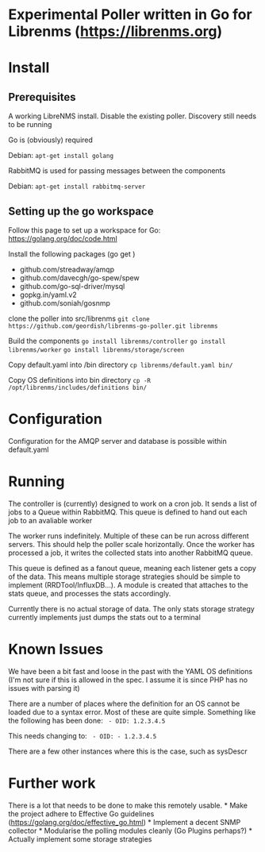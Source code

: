 # Experimental Poller written in Go for Librenms (https://librenms.org)
# Install
## Prerequisites
A working LibreNMS install. Disable the existing poller. Discovery still needs to be running

Go is (obviously) required

Debian: `apt-get install golang`

RabbitMQ is used for passing messages between the components

Debian: `apt-get install rabbitmq-server`


## Setting up the go workspace
Follow this page to set up a workspace for Go: https://golang.org/doc/code.html

Install the following packages (go get <package>)
* github.com/streadway/amqp
* github.com/davecgh/go-spew/spew
* github.com/go-sql-driver/mysql
* gopkg.in/yaml.v2
* github.com/soniah/gosnmp

clone the poller into src/librenms
`git clone https://github.com/geordish/librenms-go-poller.git librenms`

Build the components
`go install librenms/controller`
`go install librenms/worker`
`go install librenms/storage/screen`

Copy default.yaml into /bin directory
`cp librenms/default.yaml bin/`

Copy OS definitions into bin directory
`cp -R /opt/librenms/includes/definitions bin/`

# Configuration
Configuration for the AMQP server and database is possible within default.yaml

# Running
The controller is (currently) designed to work on a cron job. It sends a list of jobs to a Queue within RabbitMQ. This queue is defined to hand out each job to an avaliable worker

The worker runs indefinitely. Multiple of these can be run across different servers. This should help the poller scale horizontally. Once the worker has processed a job, it writes the collected stats into another RabbitMQ queue. 

This queue is defined as a fanout queue, meaning each listener gets a copy of the data. This means multiple storage strategies should be simple to implement (RRDTool/InfluxDB...). A module is created that attaches to the stats queue, and processes the stats accordingly.
 
Currently there is no actual storage of data. The only stats storage strategy currently implements just dumps the stats out to a terminal

# Known Issues
We have been a bit fast and loose in the past with the YAML OS definitions (I'm not sure if this is allowed in the spec. I assume it is since PHP has no issues with parsing it)

There are a number of places where the definition for an OS cannot be loaded due to a syntax error. Most of these are quite simple. Something like the following has been done:
` - OID: 1.2.3.4.5`

This needs changing to:
` - OID:
    - 1.2.3.4.5`

There are a few other instances where this is the case, such as sysDescr

# Further work
There is a lot that needs to be done to make this remotely usable. 
    * Make the project adhere to Effective Go guidelines (https://golang.org/doc/effective_go.html)
    * Implement a decent SNMP collector
    * Modularise the polling modules cleanly (Go Plugins perhaps?)
    * Actually implement some storage strategies

